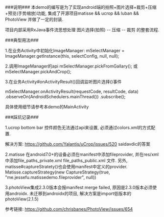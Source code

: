 ###说明###
本demo的编写是为了实现android端的拍照+图片选择+裁剪+压缩+预览(手势缩放)功能, 
集成了开源项目matisse && ucrop && luban && PhotoView
并做了一定的封装.

项目内部采用RxJava事件流思想处理 图片选择(拍照) -- 压缩 -- 裁剪 的整套流程.

###典型用法###

   1.在业务Activity中初始化ImageManager:
          mSelectManager = ImageManager.getInstance(this, selectConfig, null, null);
          
   2.调用ImageManager的api
          mSelectManager.pickFromGallary();
          或
          mSelectManager.pickAndCrop();
          
   3.在业务Activity#onActivityResult()回调监听图片选择()事件
   
   mSelectManager.onActivityResult(requestCode, resultCode, data)
                   .observeOn(AndroidSchedulers.mainThread())
                   .subscribe();
                   
   具体使用细节请参考本demo的MainActivity
     
###踩坑记录###

1.ucrop bottom bar 控件颜色无法通过api来设置, 
必须通过colors.xml的方式配置.

解决方案: https://github.com/Yalantis/uCrop/issues/520
saidavdic的答案

2.matisse 在android7.0+的设备必须在manifest中添加fileprovider, 并在res/xml中添加file_paths_private.xml file_paths_public.xml 文件.
另外, matisse#captureStratety()也会使用manifest中定义的provider.
 Matisse.captureStrategy(new CaptureStrategy(true, "me.jessefu.matissedemo.fileprovider", null))
 
3.photoView集成2.3.0版本会报manifest merge failed, 原因是2.3.0版本必须使用androidx.
未迁移到androidx的项目, 解决方案是import低版本的photoView(2.1.5)

参考链接: https://github.com/chrisbanes/PhotoView/issues/654


 
 

